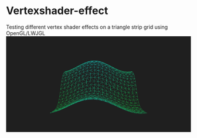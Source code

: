 # Vertexshader-effect
Testing different vertex shader effects on a triangle strip grid using OpenGL/LWJGL
<img src="Capture.PNG" width="700">
